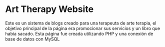 # Art Therapy Website
Este es un sistema de blogs creado para una terapeuta de arte terapia, el objetivo principal de la página era promocionar sus servicios y un libro que había sacado. Esta página fue creada utilizando PHP y una conexión de base de datos con MySQL
